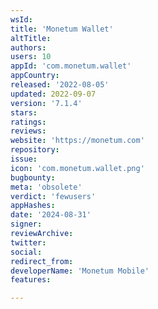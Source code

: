 ```yaml
---
wsId: 
title: 'Monetum Wallet'
altTitle: 
authors: 
users: 10
appId: 'com.monetum.wallet'
appCountry: 
released: '2022-08-05'
updated: 2022-09-07
version: '7.1.4'
stars: 
ratings: 
reviews: 
website: 'https://monetum.com'
repository: 
issue: 
icon: 'com.monetum.wallet.png'
bugbounty: 
meta: 'obsolete'
verdict: 'fewusers'
appHashes: 
date: '2024-08-31'
signer: 
reviewArchive: 
twitter: 
social: 
redirect_from: 
developerName: 'Monetum Mobile'
features: 

---
```


